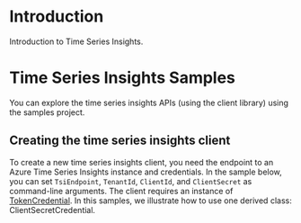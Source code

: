 # Introduction

Introduction to Time Series Insights.

# Time Series Insights Samples

You can explore the time series insights APIs (using the client library) using the samples project.

## Creating the time series insights client

To create a new time series insights client, you need the endpoint to an Azure Time Series Insights instance and credentials.
In the sample below, you can set `TsiEndpoint`, `TenantId`, `ClientId`, and `ClientSecret` as command-line arguments.
The client requires an instance of [TokenCredential](https://docs.microsoft.com/dotnet/api/azure.core.tokencredential?view=azure-dotnet).
In this samples, we illustrate how to use one derived class: ClientSecretCredential.

```C# Snippet:TimeSeriesinsightsSampleCreateServiceClientWithClientSecret

```

